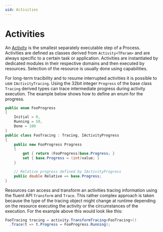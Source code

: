 ```yaml
---
uid: Activities
---
```

# Activities

An [Activity](xref:Marvin.AbstractionLayer.IActivity) is the smallest separately executable step of a Process. Activities are defined as classes derived from `Activity<TParam>` and are always specific to a certain task or application. Activities are instantiated by dedicated modules in their respective domains and then executed by resources. Selection of the resource is usually done using capabilities.

For long-term tracibility and to resume interrupted activities it is possible to use `IActivityTracing`.
Using the 32bit integer `Progress` of the base class `Tracing` derived types can trace intermediate progress
during activity execution. The example below shows how to define an enum for the progress.

````cs
public enum FooProgress
{
    Initial = 0,
    Running = 50,
    Done = 100
}
public class FooTracing : Tracing, IActivityProgress
{
    public new FooProgress Progress
    {
        get { return (FooProgress)base.Progress; }
        set { base.Progress = (int)value; }
    }

    // Relative progress defined by IActivityProgress
    public double Relative => base.Progress;
}
````

Resources can access and transform an activities tracing information using the fluent API `Transform`
and `Trace`. This rather complex approach is taken because the type of the tracing object might change
at runtime depending on the resource executing the activity or the circumstances of the execution.
For the example above this would look like this:

````cs
FooTracing tracing = activity.TransformTracing<FooTracing>()
  .Trace(t => t.Progress = FooProgress.Running);
````
